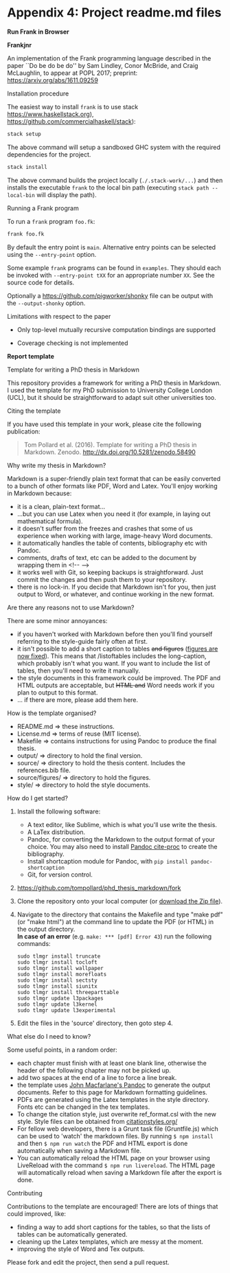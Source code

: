 # Appendix 4: Project readme.md files

**Run Frank in Browser**


**Frankjnr**

An implementation of the Frank programming language described in the
paper ``Do be do be do'' by Sam Lindley, Conor McBride, and Craig
McLaughlin, to appear at POPL 2017; preprint:
https://arxiv.org/abs/1611.09259

Installation procedure

The easiest way to install `frank` is to use stack  https://www.haskellstack.org),
https://github.com/commercialhaskell/stack):

```bash
stack setup
```

The above command will setup a sandboxed GHC system with the required
dependencies for the project.

```bash
stack install
```

The above command builds the project locally (`./.stack-work/...`) and then
installs the executable `frank` to the local bin path (executing `stack path
--local-bin` will display the path).

Running a Frank program

To run a `frank` program `foo.fk`:

````bash
frank foo.fk
````

By default the entry point is `main`. Alternative entry points can be
selected using the `--entry-point` option.

Some example `frank` programs can be found in `examples`. They should
each be invoked with `--entry-point tXX` for an appropriate number
`XX`. See the source code for details.

Optionally a https://github.com/pigworker/shonky file can be
output with the `--output-shonky` option.

Limitations with respect to the paper

 * Only top-level mutually recursive computation bindings are
   supported

 * Coverage checking is not implemented


**Report template**


Template for writing a PhD thesis in Markdown 

This repository provides a framework for writing a PhD thesis in Markdown. I used the template for my PhD submission to University College London (UCL), but it should be straightforward to adapt suit other universities too.

Citing the template

If you have used this template in your work, please cite the following publication:

> Tom Pollard et al. (2016). Template for writing a PhD thesis in Markdown. Zenodo. http://dx.doi.org/10.5281/zenodo.58490

Why write my thesis in Markdown?

Markdown is a super-friendly plain text format that can be easily converted to a bunch of other formats like PDF, Word and Latex. You'll enjoy working in Markdown because:

- it is a clean, plain-text format...
- ...but you can use Latex when you need it (for example, in laying out mathematical formula).
- it doesn't suffer from the freezes and crashes that some of us experience when working with large, image-heavy Word documents.
- it automatically handles the table of contents, bibliography etc with Pandoc.
- comments, drafts of text, etc can be added to the document by wrapping them in &lt;!--  --&gt;
- it works well with Git, so keeping backups is straightforward. Just commit the changes and then push them to your repository.
- there is no lock-in. If you decide that Markdown isn't for you, then just output to Word, or whatever, and continue working in the new format.

Are there any reasons not to use Markdown?

There are some minor annoyances:

- if you haven't worked with Markdown before then you'll find yourself referring to the style-guide fairly often at first.
- it isn't possible to add a short caption to tables ~~and figures~~ ([figures are now fixed](https://github.com/tompollard/phd_thesis_markdown/pull/47)). This means that /listoftables includes the long-caption, which probably isn't what you want. If you want to include the list of tables, then you'll need to write it manually.
- the style documents in this framework could be improved. The PDF and HTML outputs are acceptable, but ~~HTML and~~ Word needs work if you plan to output to this format.
- ... if there are more, please add them here.

How is the template organised?

- README.md => these instructions.
- License.md => terms of reuse (MIT license).
- Makefile => contains instructions for using Pandoc to produce the final thesis.
- output/ => directory to hold the final version.
- source/ => directory to hold the thesis content. Includes the references.bib file.
- source/figures/ => directory to hold the figures.
- style/ => directory to hold the style documents.

How do I get started?

1. Install the following software:
    - A text editor, like Sublime, which is what you'll use write the thesis.
    - A LaTex distribution.
    - Pandoc, for converting the Markdown to the output format of your choice.  You may also need to install [Pandoc cite-proc](http://pandoc.org/demo/example19/Extension-citations.html) to create the bibliography.
    - Install shortcaption module for Pandoc, with `pip install pandoc-shortcaption`
    - Git, for version control.
2. https://github.com/tompollard/phd_thesis_markdown/fork  
3. Clone the repository onto your local computer (or [download the Zip file](https://github.com/tompollard/phd_thesis_markdown/archive/master.zip)).  
4. Navigate to the directory that contains the Makefile and type "make pdf" (or "make html") at the command line to update the PDF (or HTML) in the output directory.  
**In case of an error** (e.g. `make: *** [pdf] Error 43`) run the following commands:  
    ```
    sudo tlmgr install truncate
    sudo tlmgr install tocloft
    sudo tlmgr install wallpaper
    sudo tlmgr install morefloats
    sudo tlmgr install sectsty
    sudo tlmgr install siunitx
    sudo tlmgr install threeparttable
    sudo tlmgr update l3packages
    sudo tlmgr update l3kernel
    sudo tlmgr update l3experimental
    ```
    
5. Edit the files in the 'source' directory, then goto step 4.  

What else do I need to know?

Some useful points, in a random order:

- each chapter must finish with at least one blank line, otherwise the header of the following chapter may not be picked up.
- add two spaces at the end of a line to force a line break.
- the template uses [John Macfarlane's Pandoc](http://johnmacfarlane.net/pandoc/README.html) to generate the output documents. Refer to this page for Markdown formatting guidelines.
- PDFs are generated using the Latex templates in the style directory. Fonts etc can be changed in the tex templates.
- To change the citation style, just overwrite ref_format.csl with the new style. Style files can be obtained from [citationstyles.org/](http://citationstyles.org/)
- For fellow web developers, there is a Grunt task file (Gruntfile.js) which can be used to 'watch' the markdown files. By running `$ npm install` and then `$ npm run watch` the PDF and HTML export is done automatically when saving a Markdown file.
- You can automatically reload the HTML page on your browser using LiveReload with the command `$ npm run livereload`. The HTML page will automatically reload when saving a Markdown file after the export is done.

Contributing

Contributions to the template are encouraged! There are lots of things that could improved, like:

- finding a way to add short captions for the tables, so that the lists of tables can be automatically generated.
- cleaning up the Latex templates, which are messy at the moment.
- improving the style of Word and Tex outputs.

Please fork and edit the project, then send a pull request.
